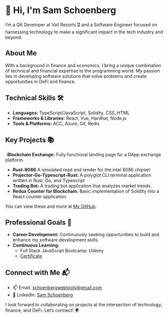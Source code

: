 # 👋 Hi, I'm Sam Schoenberg
I’m a QA Developer at Vail Resorts 🎖️ and a Software Engineer focused on harnessing technology to make a significant impact in the tech industry and beyond.

## About Me
With a background in finance and economics, I bring a unique combination of technical and financial expertise to the programming world. My passion lies in developing software solutions that solve problems and create opportunities in DeFi and finance.

## Technical Skills 🛠️
- **Languages:** TypeScript/JavaScript, Solidity, CSS, HTML
- **Frameworks & Libraries:** React, Vue, Hardhat, Node.js
- **Tools & Platforms:** ACC, Azure, Git, Redis

## Key Projects 📚
-**Blockchain Exchange:** Fully functional landing page for a DApp exchange platform.
- **Rust-8086** A simulated read and render for the intel 8086 chipset
- **Projector-Go-Typescript-Rust:** A polyglot CLI terminal application written in Rust, Go, and Typescript
- **Trading Bot:** A trading bot application that analyzes market trends.
- **Redux Counter for Blockchain:** Basic implementation of Solidity into a React counter application.

You can view these and more at [My GitHub](https://github.com/sam41306061?tab=repositories).

## Professional Goals 🚀
- **Career Development:** Continuously seeking opportunities to build and enhance my software development skills.
- **Continuous Learning:**
  - Full Stack JavaScript Bootcamp: Udemy
  - [Certificate](https://www.udemy.com/certificate/UC-d38166f5-8aec-488a-8416-8bd8ce19106b/)

## Connect with Me 📬
- 📫 Email: schoenbergwebtools@gmail.com
- 🔗 LinkedIn: [Sam Schoenberg](https://www.linkedin.com/in/john-schoenberg-61000596/)

I look forward to collaborating on projects at the intersection of technology, finance, and DeFi. Let’s connect! 🌍

